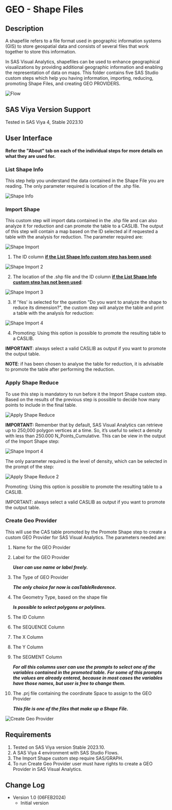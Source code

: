 # GEO - Shape Files

## Description

A shapefile refers to a file format used in geographic information systems (GIS) to store geospatial data and consists of several files 
that work together to store this information.
 
In SAS Visual Analytics, shapefiles can be used to enhance geographical visualizations by providing additional geographic information and 
enabling the representation of data on maps.
This folder contains five SAS Studio custom steps which help you having information, importing, reducing, promoting Shape Files, and 
creating GEO PROVIDERS.

![Flow](./img/ShapeFile-Example_Flow.png)

## SAS Viya Version Support
Tested in SAS Viya 4, Stable 2023.10

## User Interface

**Refer the "About" tab on each of the individual steps for more details on what they are used for.**

### List Shape Info

This step help you understand the data contained in the Shape File you are reading.
The only parameter required is location of the .shp file.

![Shape Info](./img/ShapeInfo.png)

### Import Shape

This custom step will import data contained in the .shp file and can also analyze it for reduction and can promote the table to a CASLIB.
The output of this step will contain a map based on the ID selected al if requested a table with the analysis for reduction.
The parameter required are:

![Shape Import](./img/ShapeImport.png)

1. The ID column <ins>**if the List Shape Info custom step has been used**</ins>:

![Shape Import 2](./img/ShapeImport_2.png)

2. The location of the .shp file and the ID column <ins>**if the List Shape Info custom step has not been used**</ins>:

![Shape Import 3](./img/ShapeImport_3.png)

3. If 'Yes' is selected for the question "Do you want to analyze the shape to reduce its dimension?", the custom step will analyze the 
table and print a table with the analysis for 
reduction:

![Shape Import 4](./img/ShapeImport_4.png)

4. Promoting: Using this option is possible to promote the resulting table to a CASLIB.

**IMPORTANT**: always select a valid CASLIB as output if you want to promote the output table.

**NOTE**: if has been chosen to analyse the table for reduction, it is advisable to promote the table after performing the reduction.

### Apply Shape Reduce

To use this step is mandatory to run before it the Import Shape custom step.
Based on the results of the previous step is possible to decide how many points to include in the final table.

![Apply Shape Reduce](./img/ApplyShapeReduce.png)

**IMPORTANT:**
Remember that by default, SAS Visual Analytics can retrieve up to 250,000 polygon vertices at a time.
So, it’s useful to select a density with less than 250.000 N_Points_Cumulative. This can be view in the output of the Import Shape step:

![Shape Import 4](./img/ShapeImport_4.png)

The only parameter required is the level of density, which can be selected in the prompt of the step:

![Apply Shape Reduce 2](./img/ApplyShapeReduce_2.png)

Promoting: Using this option is possible to promote the resulting table to a CASLIB.

IMPORTANT: always select a valid CASLIB as output if you want to promote the output table.

### Create Geo Provider

This will use the CAS table promoted by the Promote Shape step to create a custom GEO Provider for SAS Visual Analytics.
The parameters needed are:

1. Name for the GEO Provider
2. Label for the GEO Provider

	***User can use name or label freely.***

3. The Type of GEO Provider 

	***The only choice for now is casTableRederence.***
	
4. The Geometry Type, based on the shape file 

	***Is possible to select polygons or polylines.***

5. The ID Column 
6. The SEQUENCE Column
7. The X Column
8. The Y Column
9. The SEGMENT Column

	***For all this columns user can use the prompts to select one of the variables contained in the promoted table.***
	***For some of this prompts the values are already entered, because in most cases the variables have those names, but user is free to change them.***
	
10. The .prj file containing the coordinate Space to assign to the GEO Provider

	***This file is one of the files that make up a Shape File.***


![Create Geo Provider](./img/CreateGEOProvider.png)

## Requirements

1. Tested on SAS Viya version Stable 2023.10.
2. A SAS Viya 4 environment with SAS Studio Flows.
3. The Import Shape custom step require SAS/GRAPH.
4. To run Create Geo Provider user must have rights to create a GEO Provider in SAS Visual Analytics.

## Change Log

* Version 1.0 (06FEB2024) 
    * Initial version
